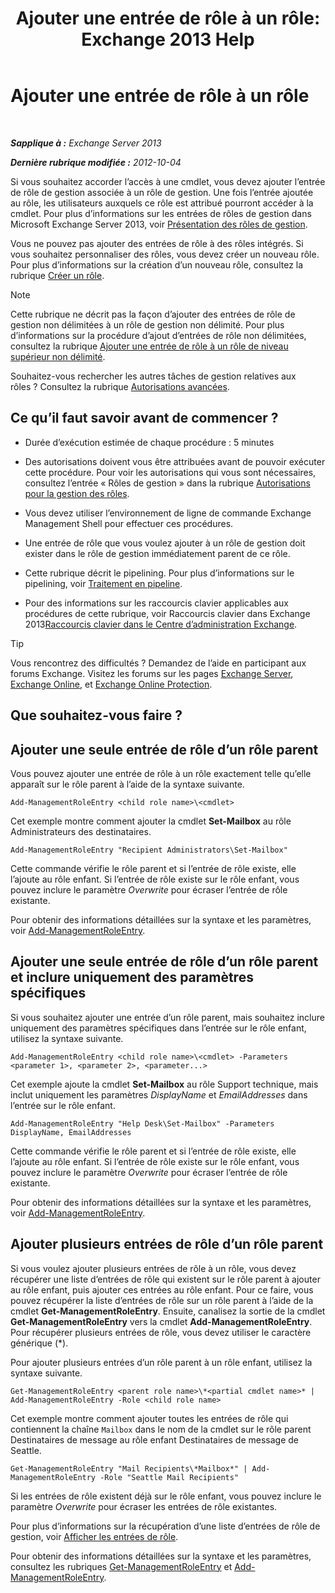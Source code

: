 ﻿---
title: 'Ajouter une entrée de rôle à un rôle: Exchange 2013 Help'
TOCTitle: Ajouter une entrée de rôle à un rôle
ms:assetid: 30cd37bc-b3e8-4f39-a8ba-a4c20b1b27b7
ms:mtpsurl: https://technet.microsoft.com/fr-fr/library/Dd335180(v=EXCHG.150)
ms:contentKeyID: 50477810
ms.date: 05/23/2018
mtps_version: v=EXCHG.150
ms.translationtype: MT
---

# Ajouter une entrée de rôle à un rôle

 

_**Sapplique à :** Exchange Server 2013_

_**Dernière rubrique modifiée :** 2012-10-04_

Si vous souhaitez accorder l’accès à une cmdlet, vous devez ajouter l’entrée de rôle de gestion associée à un rôle de gestion. Une fois l’entrée ajoutée au rôle, les utilisateurs auxquels ce rôle est attribué pourront accéder à la cmdlet. Pour plus d’informations sur les entrées de rôles de gestion dans Microsoft Exchange Server 2013, voir [Présentation des rôles de gestion](understanding-management-roles-exchange-2013-help.md).

Vous ne pouvez pas ajouter des entrées de rôle à des rôles intégrés. Si vous souhaitez personnaliser des rôles, vous devez créer un nouveau rôle. Pour plus d’informations sur la création d’un nouveau rôle, consultez la rubrique [Créer un rôle](create-a-role-exchange-2013-help.md).

> [!NOTE]
> Cette rubrique ne décrit pas la façon d’ajouter des entrées de rôle de gestion non délimitées à un rôle de gestion non délimité. Pour plus d’informations sur la procédure d’ajout d’entrées de rôle non délimitées, consultez la rubrique <a href="add-a-role-entry-to-an-unscoped-top-level-role-exchange-2013-help.md">Ajouter une entrée de rôle à un rôle de niveau supérieur non délimité</a>.


Souhaitez-vous rechercher les autres tâches de gestion relatives aux rôles ? Consultez la rubrique [Autorisations avancées](advanced-permissions-exchange-2013-help.md).

## Ce qu’il faut savoir avant de commencer ?

  - Durée d’exécution estimée de chaque procédure : 5 minutes

  - Des autorisations doivent vous être attribuées avant de pouvoir exécuter cette procédure. Pour voir les autorisations qui vous sont nécessaires, consultez l’entrée « Rôles de gestion » dans la rubrique [Autorisations pour la gestion des rôles](role-management-permissions-exchange-2013-help.md).

  - Vous devez utiliser l’environnement de ligne de commande Exchange Management Shell pour effectuer ces procédures.

  - Une entrée de rôle que vous voulez ajouter à un rôle de gestion doit exister dans le rôle de gestion immédiatement parent de ce rôle.

  - Cette rubrique décrit le pipelining. Pour plus d’informations sur le pipelining, voir [Traitement en pipeline](https://technet.microsoft.com/fr-fr/library/aa998260\(v=exchg.150\)).

  - Pour des informations sur les raccourcis clavier applicables aux procédures de cette rubrique, voir Raccourcis clavier dans Exchange 2013[Raccourcis clavier dans le Centre d’administration Exchange](keyboard-shortcuts-in-the-exchange-admin-center-exchange-online-protection-help.md).

> [!TIP]
> Vous rencontrez des difficultés ? Demandez de l’aide en participant aux forums Exchange. Visitez les forums sur les pages <a href="https://go.microsoft.com/fwlink/p/?linkid=60612">Exchange Server</a>, <a href="https://go.microsoft.com/fwlink/p/?linkid=267542">Exchange Online</a>, et <a href="https://go.microsoft.com/fwlink/p/?linkid=285351">Exchange Online Protection</a>.


## Que souhaitez-vous faire ?

## Ajouter une seule entrée de rôle d’un rôle parent

Vous pouvez ajouter une entrée de rôle à un rôle exactement telle qu’elle apparaît sur le rôle parent à l’aide de la syntaxe suivante.

    Add-ManagementRoleEntry <child role name>\<cmdlet>

Cet exemple montre comment ajouter la cmdlet **Set-Mailbox** au rôle Administrateurs des destinataires.

    Add-ManagementRoleEntry "Recipient Administrators\Set-Mailbox"

Cette commande vérifie le rôle parent et si l’entrée de rôle existe, elle l’ajoute au rôle enfant. Si l’entrée de rôle existe sur le rôle enfant, vous pouvez inclure le paramètre *Overwrite* pour écraser l’entrée de rôle existante.

Pour obtenir des informations détaillées sur la syntaxe et les paramètres, voir [Add-ManagementRoleEntry](https://technet.microsoft.com/fr-fr/library/dd351236\(v=exchg.150\)).

## Ajouter une seule entrée de rôle d’un rôle parent et inclure uniquement des paramètres spécifiques

Si vous souhaitez ajouter une entrée d’un rôle parent, mais souhaitez inclure uniquement des paramètres spécifiques dans l’entrée sur le rôle enfant, utilisez la syntaxe suivante.

    Add-ManagementRoleEntry <child role name>\<cmdlet> -Parameters <parameter 1>, <parameter 2>, <parameter...>

Cet exemple ajoute la cmdlet **Set-Mailbox** au rôle Support technique, mais inclut uniquement les paramètres *DisplayName* et *EmailAddresses* dans l’entrée sur le rôle enfant.

    Add-ManagementRoleEntry "Help Desk\Set-Mailbox" -Parameters DisplayName, EmailAddresses

Cette commande vérifie le rôle parent et si l’entrée de rôle existe, elle l’ajoute au rôle enfant. Si l’entrée de rôle existe sur le rôle enfant, vous pouvez inclure le paramètre *Overwrite* pour écraser l’entrée de rôle existante.

Pour obtenir des informations détaillées sur la syntaxe et les paramètres, voir [Add-ManagementRoleEntry](https://technet.microsoft.com/fr-fr/library/dd351236\(v=exchg.150\)).

## Ajouter plusieurs entrées de rôle d’un rôle parent

Si vous voulez ajouter plusieurs entrées de rôle à un rôle, vous devez récupérer une liste d’entrées de rôle qui existent sur le rôle parent à ajouter au rôle enfant, puis ajouter ces entrées au rôle enfant. Pour ce faire, vous pouvez récupérer la liste d’entrées de rôle sur un rôle parent à l’aide de la cmdlet **Get-ManagementRoleEntry**. Ensuite, canalisez la sortie de la cmdlet **Get-ManagementRoleEntry** vers la cmdlet **Add-ManagementRoleEntry**. Pour récupérer plusieurs entrées de rôle, vous devez utiliser le caractère générique (\*).

Pour ajouter plusieurs entrées d’un rôle parent à un rôle enfant, utilisez la syntaxe suivante.

    Get-ManagementRoleEntry <parent role name>\*<partial cmdlet name>* | Add-ManagementRoleEntry -Role <child role name>

Cet exemple montre comment ajouter toutes les entrées de rôle qui contiennent la chaîne `Mailbox` dans le nom de la cmdlet sur le rôle parent Destinataires de message au rôle enfant Destinataires de message de Seattle.

    Get-ManagementRoleEntry "Mail Recipients\*Mailbox*" | Add-ManagementRoleEntry -Role "Seattle Mail Recipients"

Si les entrées de rôle existent déjà sur le rôle enfant, vous pouvez inclure le paramètre *Overwrite* pour écraser les entrées de rôle existantes.

Pour plus d’informations sur la récupération d’une liste d’entrées de rôle de gestion, voir [Afficher les entrées de rôle](view-role-entries-exchange-2013-help.md).

Pour obtenir des informations détaillées sur la syntaxe et les paramètres, consultez les rubriques [Get-ManagementRoleEntry](https://technet.microsoft.com/fr-fr/library/dd335210\(v=exchg.150\)) et [Add-ManagementRoleEntry](https://technet.microsoft.com/fr-fr/library/dd351236\(v=exchg.150\)).

